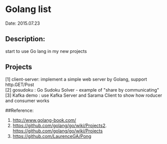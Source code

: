 Golang list
============

Date: 2015.07.23  

## Description:  
start to use Go lang in my new projects   

## Projects

[1] client-server:  implement a simple web server by Golang, support http.GET/Post  
[2] gosudoku     :  Go Sudoku Solver - example of "share by communicating"  
[3] Kafka demo   :  use Kafka Server and Sarama Client to show how roducer and consumer works  

##Reference: 
1. http://www.golang-book.com/    
2. https://github.com/golang/go/wiki/Projects2. https://github.com/golang/go/wiki/Projects  
3. https://github.com/LaurenceGA/Pong  
